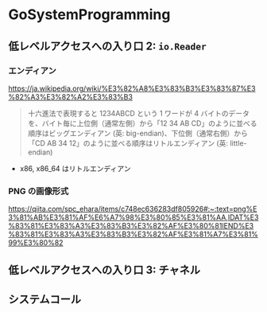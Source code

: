 # GoSystemProgramming

## 低レベルアクセスへの入り口 2: `io.Reader`

### エンディアン

https://ja.wikipedia.org/wiki/%E3%82%A8%E3%83%B3%E3%83%87%E3%82%A3%E3%82%A2%E3%83%B3

> 十六進法で表現すると 1234ABCD という 1 ワードが 4 バイトのデータを、バイト毎に上位側（通常左側）から「12 34 AB CD」のように並べる順序はビッグエンディアン (英: big-endian)、下位側（通常右側）から「CD AB 34 12」のように並べる順序はリトルエンディアン (英: little-endian)

- x86, x86_64 はリトルエンディアン

### PNG の画像形式

https://qiita.com/spc_ehara/items/c748ec636283df805926#:~:text=png%E3%81%AB%E3%81%AF%E6%A7%98%E3%80%85%E3%81%AA,IDAT%E3%83%81%E3%83%A3%E3%83%B3%E3%82%AF%E3%80%81IEND%E3%83%81%E3%83%A3%E3%83%B3%E3%82%AF%E3%81%A7%E3%81%99%E3%80%82

## 低レベルアクセスへの入り口 3: チャネル

## システムコール

##
